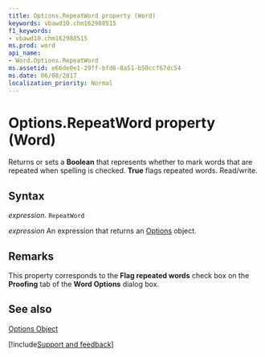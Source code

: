 ```yaml
---
title: Options.RepeatWord property (Word)
keywords: vbawd10.chm162988515
f1_keywords:
- vbawd10.chm162988515
ms.prod: word
api_name:
- Word.Options.RepeatWord
ms.assetid: e66de0e1-29ff-bfd6-8a51-b50ccf67dc54
ms.date: 06/08/2017
localization_priority: Normal
---
```



# Options.RepeatWord property (Word)

Returns or sets a  **Boolean** that represents whether to mark words that are repeated when spelling is checked. **True** flags repeated words. Read/write.


## Syntax

_expression_. `RepeatWord`

 _expression_ An expression that returns an [Options](./Word.Options.md) object.


## Remarks

This property corresponds to the  **Flag repeated words** check box on the **Proofing** tab of the **Word Options** dialog box.


## See also


[Options Object](Word.Options.md)

[!include[Support and feedback](~/includes/feedback-boilerplate.md)]